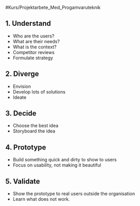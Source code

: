 #Kurs/Projektarbete_Med_Progamvaruteknik
## 1. Understand
- Who are the users?
- What are their needs?
- What is the context?
- Competitor reviews
- Formulate strategy

## 2. Diverge
- Envision
- Develop lots of solutions
- Ideate

## 3. Decide
- Choose the best idea
- Storyboard the idea

## 4. Prototype
- Build something quick and dirty to show to users
- Focus on usability, not making it beautiful

## 5. Validate
- Show the prototype to real users outside the organisation
- Learn what does not work.